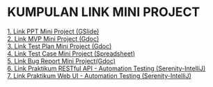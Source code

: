# KUMPULAN LINK MINI PROJECT
[1. Link PPT Mini Project (GSlide)](https://docs.google.com/presentation/d/1sxCl32uiVmUL46D19JicFF7WMFs9AXhdF78I9iJ8SrA/edit?usp=sharing) <br>
[2. Link MVP Mini Project (Gdoc)](https://docs.google.com/document/d/1IRi4M6lcwWszfAOY6Y634Tnv_yiqAG9T/edit?usp=sharing&ouid=105836954103399876691&rtpof=true&sd=true) <br>
[3. Link Test Plan Mini Project (Gdoc)](https://docs.google.com/document/d/1qsiSql1qnA-VJk7sIgn1jRi9rEZmA06w/edit?usp=sharing&ouid=105836954103399876691&rtpof=true&sd=true) <br>
[4. Link Test Case Mini Project (Spreadsheet)](https://docs.google.com/spreadsheets/d/1w_5Y_WCCCeKUYY9X4F8A6x3bhJfwvcfJ3yhClXcYCxk/edit?usp=sharing) <br>
[5. Link Bug Report Mini Project(Gdoc)](https://docs.google.com/document/d/16ApJc8vvSNqYJhaptRNbuw5-68hGHFgC/edit?usp=sharing&ouid=105836954103399876691&rtpof=true&sd=true) <br>
[6. Link Praktikum RESTful API - Automation Testing (Serenity-IntelliJ)](https://drive.google.com/file/d/1b6TdlvE0KhQRSsipncFfdJFlS0b4zMQF/view?usp=sharing) <br>
[7. Link Praktikum Web UI - Automation Testing (Serenity-IntelliJ)](https://drive.google.com/file/d/1PInru6czGmgFKaKpNB2jUdl1g_xlhCLJ/view?usp=sharing)
